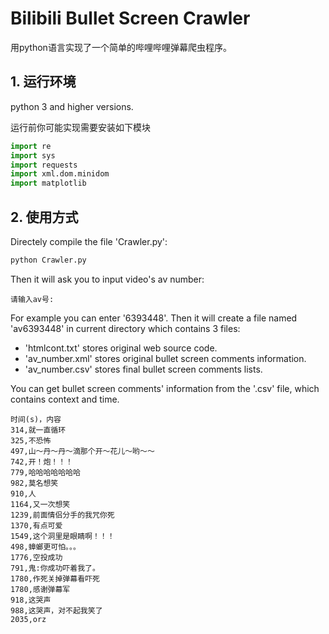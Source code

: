 # Bilibili Bullet Screen Crawler 
用python语言实现了一个简单的哔哩哔哩弹幕爬虫程序。

## 1. 运行环境
python 3 and higher versions.  

运行前你可能实现需要安装如下模块  
```python
import re
import sys
import requests
import xml.dom.minidom
import matplotlib
```

## 2. 使用方式
 Directely compile the file 'Crawler.py':
``` python
python Crawler.py
```
 Then it will ask you to input video's av number:
```
请输入av号:         
```
For example you can enter '6393448'. Then it will create a file named 'av6393448' in current directory which contains 3 files: 
- 'htmlcont.txt' stores original web source code.
- 'av_number.xml' stores original bullet screen comments information.
- 'av_number.csv' stores final bullet screen comments lists.

You can get bullet screen comments' information from the '.csv' file, which contains  context and time.
```
时间(s)，内容
314,就一直循环
325,不恐怖
497,山～丹～丹～滴那个开～花儿～哟～～
742,开！炮！！！
779,哈哈哈哈哈哈哈
982,莫名想笑
910,人
1164,又一次想笑
1239,前面情侣分手的我咒你死
1370,有点可爱
1549,这个洞里是眼睛啊！！！
498,蟑螂更可怕。。。
1776,空投成功
791,鬼:你成功吓着我了。
1780,作死关掉弹幕看吓死
1780,感谢弹幕军
918,这哭声
988,这哭声，对不起我笑了
2035,orz
```
